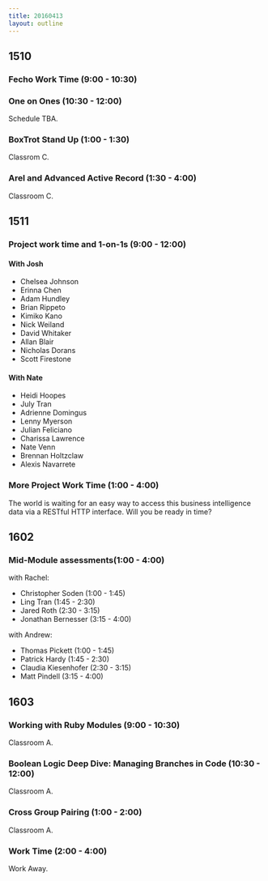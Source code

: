 ```yaml
---
title: 20160413
layout: outline
---
```


## 1510

### Fecho Work Time (9:00 - 10:30)

### One on Ones (10:30 - 12:00)

Schedule TBA.

### BoxTrot Stand Up (1:00 - 1:30)

Classrom C.

### Arel and Advanced Active Record (1:30 - 4:00)

Classroom C.


## 1511

### Project work time and 1-on-1s (9:00 - 12:00)

#### With Josh

- Chelsea Johnson
- Erinna Chen
- Adam Hundley
- Brian Rippeto
- Kimiko Kano
- Nick Weiland
- David Whitaker
- Allan Blair
- Nicholas Dorans
- Scott Firestone

#### With Nate

- Heidi Hoopes
- July Tran
- Adrienne Domingus
- Lenny Myerson
- Julian Feliciano
- Charissa Lawrence
- Nate Venn
- Brennan Holtzclaw
- Alexis Navarrete

### More Project Work Time (1:00 - 4:00)

The world is waiting for an easy way to access this business intelligence data via a RESTful HTTP interface. Will you be ready in time?

## 1602

### Mid-Module assessments(1:00 - 4:00)

with Rachel:

* Christopher Soden (1:00 - 1:45)
* Ling Tran (1:45 - 2:30)
* Jared Roth (2:30 - 3:15)
* Jonathan Bernesser (3:15 - 4:00)

with Andrew:

* Thomas Pickett (1:00 - 1:45)
* Patrick Hardy (1:45 - 2:30)
* Claudia Kiesenhofer (2:30 - 3:15)
* Matt Pindell (3:15 - 4:00)

## 1603

### Working with Ruby Modules (9:00 - 10:30)

Classroom A.

### Boolean Logic Deep Dive: Managing Branches in Code (10:30 - 12:00)

Classroom A.

### Cross Group Pairing (1:00 - 2:00)

Classroom A.

### Work Time (2:00 - 4:00)

Work Away.
